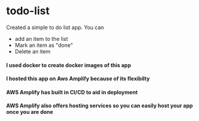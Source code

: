 # todo-list
Created a simple to do list app. You can 
- add an item to the list
- Mark an item as "done"
- Delete an item

#### I used docker to create docker images of this app 

#### I hosted this app on Aws Amplify because of its flexibilty 
#### AWS Amplify has built in CI/CD to aid in deployment
#### AWS Amplify also offers hosting services so you can easily host your app once you are done


